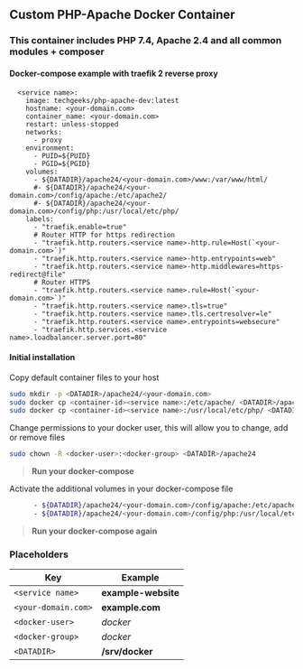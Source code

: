 ## Custom PHP-Apache Docker Container
### This container includes PHP 7.4, Apache 2.4 and all common modules + composer


#### Docker-compose example with traefik 2 reverse proxy

```
  <service name>:
    image: techgeeks/php-apache-dev:latest
    hostname: <your-domain.com>
    container_name: <your-domain.com>
    restart: unless-stopped
    networks:
      - proxy
    environment:
      - PUID=${PUID}
      - PGID=${PGID}
    volumes:
      - ${DATADIR}/apache24/<your-domain.com>/www:/var/www/html/
      #- ${DATADIR}/apache24/<your-domain.com>/config/apache:/etc/apache2/
      #- ${DATADIR}/apache24/<your-domain.com>/config/php:/usr/local/etc/php/
    labels:
      - "traefik.enable=true"
      # Router HTTP for https redirection
      - "traefik.http.routers.<service name>-http.rule=Host(`<your-domain.com>`)"
      - "traefik.http.routers.<service name>-http.entrypoints=web"
      - "traefik.http.routers.<service name>-http.middlewares=https-redirect@file"
      # Router HTTPS
      - "traefik.http.routers.<service name>.rule=Host(`<your-domain.com>`)"
      - "traefik.http.routers.<service name>.tls=true"
      - "traefik.http.routers.<service name>.tls.certresolver=le"
      - "traefik.http.routers.<service name>.entrypoints=websecure"
      - "traefik.http.services.<service name>.loadbalancer.server.port=80"
```



#### Initial installation

Copy default container files to your host
```bash
sudo mkdir -p <DATADIR>/apache24/<your-domain.com>
sudo docker cp <container-id><service name>:/etc/apache/ <DATADIR>/apache24/<your-domain.com>/config/
sudo docker cp <container-id><service name>:/usr/local/etc/php/ <DATADIR>/apache24/<your-domain.com>/config/
```

Change permissions to your docker user, this will allow you to change, add or remove files
```bash
sudo chown -R <docker-user>:<docker-group> <DATADIR>/apache24
```

> **Run your docker-compose**

Activate the additional volumes in your docker-compose file
```bash
      - ${DATADIR}/apache24/<your-domain.com>/config/apache:/etc/apache2/
      - ${DATADIR}/apache24/<your-domain.com>/config/php:/usr/local/etc/php/
```

> **Run your docker-compose again**




### Placeholders

Key | Example
--- | ---
`<service name>` | **example-website**
`<your-domain.com>` | **example.com**
`<docker-user>` | *docker*
`<docker-group>` | *docker*
`<DATADIR>` | **/srv/docker**

